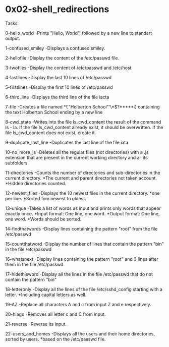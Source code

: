 # 0x02-shell_redirections
Tasks:

0-hello_world
-Prints "Hello, World", followed by a new line to standart output.

1-confused_smiley
-Displays a confused smiley.

2-hellofile
-Display the content of the /etc/passwd file.

3-twofiles
-Display the content of /etc/passwd and /etc/host

4-lastlines
-Display the last 10 lines of /etc/passwd

5-firstlines
-Display the first 10 lines of /etc/passwd

6-third_line
-Displays the third line of the file iacta

7-file
-Creates a file named \*\\'"Holberton School"\'\\*$\?\*\*\*\*\*:) containing the text Holberton School ending by a new line

8-cwd_state
-Writes into the file ls_cwd_content the result of the command ls - la. If the file ls_cwd_content already exist, it should be overwritten. If the file ls_cwd_content does not exist, create it.

9-duplicate_last_line
-Duplicates the last line of the file iata.

10-no_more_js
-Deletes all the regular files (not directories) with a .js extension that are present in the current working directory and all its subfolders.

11-directories
-Counts the number of directories and sub-directories in the current directory.
*The current and parent directories not taken account.
*Hidden directories counted.

12-newest_files
-Displays the 10 newest files in the current directory.
*one per line.
*Sorted fom newest to oldest.

13-unique
-Takes a list of words as input and prints only words that appear exactly once.
*Input format: One line, one word.
*Output format: One line, one word.
*Words should be sorted.

14-findthatwords
-Display lines containing the pattern "root" from the file /etc/passwd

15-countthatword
-Display the number of lines that contain the pattern "bin" in the file /etc/passwd

16-whatsnext
-Display lines containing the pattern "root" and 3 lines after them in the file /etc/passwd

17-hidethisword
-Display all the lines in the file /etc/passwd that do not contain the pattern "bin"

18-letteronly
-Display all the lines of the file /etc/sshd_config starting with a letter.
*Including capital letters as well.

19-AZ
-Replace all characters A and c from input Z and e respectively.

20-hiago
-Removes all letter c and C from input.

21-reverse
-Reverse its input.

22-users_and_homes
-Displays all the users and their home directories, sorted by users.
*based on the /etc/passwd file.